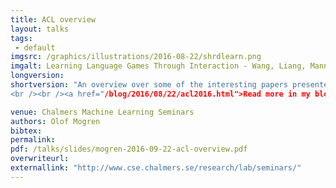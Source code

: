 ```yaml
---
title: ACL overview
layout: talks
tags:
 - default
imgsrc: /graphics/illustrations/2016-08-22/shrdlearn.png
imgalt: Learning Language Games Through Interaction - Wang, Liang, Manning. ACL 2016.
longversion:
shortversion: "An overview over some of the interesting papers presented at ACL this year.
<br /><br /><a href="/blog/2016/08/22/acl2016.html">Read more in my blog!</a>"

venue: Chalmers Machine Learning Seminars
authors: Olof Mogren
bibtex: 
permalink:
pdf: /talks/slides/mogren-2016-09-22-acl-overview.pdf
overwriteurl: 
externallink: "http://www.cse.chalmers.se/research/lab/seminars/"
---
```


&nbsp;

